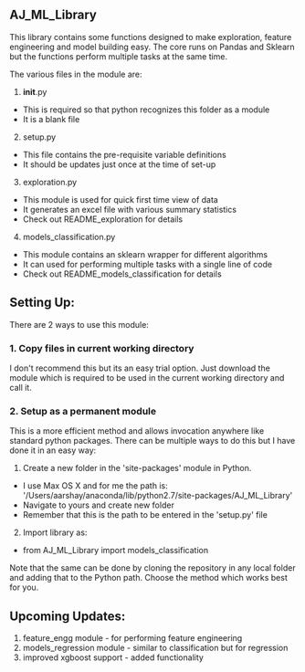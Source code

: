 ## AJ_ML_Library

This library contains some functions designed to make exploration, feature engineering and model building easy. The core runs on Pandas and Sklearn but the functions perform multiple tasks at the same time.

The various files in the module are:

1. __init__.py
  - This is required so that python recognizes this folder as a module
  - It is a blank file 
   
2. setup.py
  - This file contains the pre-requisite variable definitions
  - It should be updates just once at the time of set-up
  
3. exploration.py
  - This module is used for quick first time view of data
  - It generates an excel file with various summary statistics
  - Check out README_exploration for details
  
4. models_classification.py
  - This module contains an sklearn wrapper for different algorithms
  - It can used for performing multiple tasks with a single line of code
  - Check out README_models_classification for details
  

## Setting Up:

There are 2 ways to use this module:

### 1. Copy files in current working directory
I don't recommend this but its an easy trial option. Just download the module which is required to be used in the current working directory and call it.

### 2. Setup as a permanent module

This is a more efficient method and allows invocation anywhere like standard python packages. There can be multiple ways to do this but I have done it in an easy way:

1. Create a new folder in the 'site-packages' module in Python. 
  - I use Max OS X and for me the path is: '/Users/aarshay/anaconda/lib/python2.7/site-packages/AJ_ML_Library'
  - Navigate to yours and create new folder
  - Remember that this is the path to be entered in the 'setup.py' file
2. Import library as:
  - from AJ_ML_Library import models_classification

Note that the same can be done by cloning the repository in any local folder and adding that to the Python path. Choose the method which works best for you.

## Upcoming Updates:

1. feature_engg module - for performing feature engineering
2. models_regression module - similar to classification but for regression
3. improved xgboost support - added functionality
